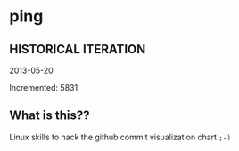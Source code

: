 # ping

## HISTORICAL ITERATION
2013-05-20

Incremented: 5831

## What is this?? 
Linux skills to hack the github commit visualization chart `;-)`
